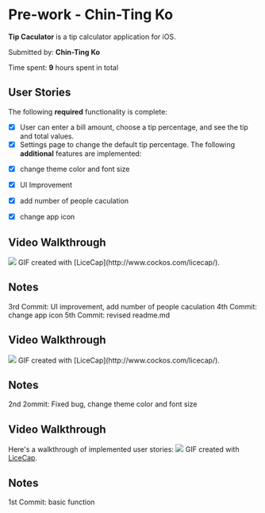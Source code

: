 # Pre-work - Chin-Ting Ko

**Tip Caculator** is a tip calculator application for iOS.

Submitted by: **Chin-Ting Ko**

Time spent: **9** hours spent in total

## User Stories

The following **required** functionality is complete:
* [X] User can enter a bill amount, choose a tip percentage, and see the tip and total values.
* [X] Settings page to change the default tip percentage.
The following **additional** features are implemented:
- [X] change theme color and font size
- [X] UI Improvement
- [X] add number of people caculation
- [X] change app icon


## Video Walkthrough 
<img src='http://imgur.com/Mu8ta85.gif ' />
GIF created with [LiceCap](http://www.cockos.com/licecap/).

## Notes
3rd Commit: UI improvement, add number of people caculation
4th Commit: change app icon
5th Commit: revised readme.md

## Video Walkthrough 
<img src='http://i.imgur.com/jnbcnDZ.gif' />
GIF created with [LiceCap](http://www.cockos.com/licecap/).

## Notes
2nd 2ommit:
Fixed bug, change theme color and font size

## Video Walkthrough 
Here's a walkthrough of implemented user stories:
<img src='http://i.imgur.com/gRj2ICc.gif' />
GIF created with [LiceCap](http://www.cockos.com/licecap/).

## Notes
1st Commit:
basic function
